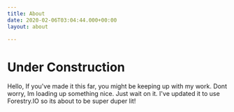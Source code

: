 ```yaml
---
title: About
date: 2020-02-06T03:04:44.000+00:00
layout: about

---
```

# Under Construction

Hello, If you've made it this far, you might be keeping up with my work.  Dont worry, Im loading up something nice.  Just wait on it. I've updated it to use Forestry.IO so its about to be super duper lit!